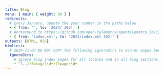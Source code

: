 ```yaml
---
title: Blog
menu: { main: { weight: 50 } }
redirects:
  # Every January, update the year number in the paths below
  - { from: '', to: '2024/ 302!' }
  # Workaround to https://github.com/open-telemetry/opentelemetry.io/issues/4440:
  - { from: 'index.xml', to: '2024/index.xml 302!' }
outputs: [HTML, RSS]
htmltest:
  # 2024-11-07 DO NOT COPY the following IgnoreDirs to non-en pages because handles all locales.
  IgnoreDirs:
    # Ignore blog index pages for all locales and in all blog sections (top-level and years)
    - ^(../)?blog/(\d+/)?page/\d+
---
```

